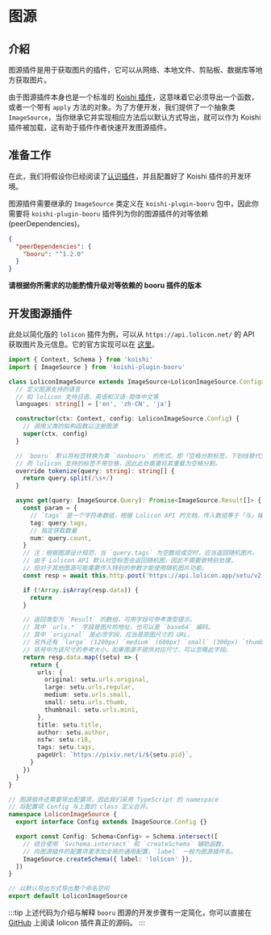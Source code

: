# 图源

## 介紹

图源插件是用于获取图片的插件，它可以从网络、本地文件、剪贴板、数据库等地方获取图片。

由于图源插件本身也是一个标准的 [Koishi 插件](https://koishi.chat/zh-CN/guide/plugin/#%E6%8F%92%E4%BB%B6%E7%9A%84%E5%9F%BA%E6%9C%AC%E5%BD%A2%E5%BC%8F)，这意味着它必须导出一个函数，或者一个带有 `apply` 方法的对象。为了方便开发，我们提供了一个抽象类 `ImageSource`，当你继承它并实现相应方法后以默认方式导出，就可以作为 Koishi 插件被加载，这有助于插件作者快速开发图源插件。

## 准备工作

在此，我们将假设你已经阅读了[认识插件](https://koishi.chat/zh-CN/guide/plugin/)，并且配置好了 Koishi 插件的开发环境。

图源插件需要继承的 `ImageSource` 类定义在 `koishi-plugin-booru` 包中，因此你需要将 `koishi-plugin-booru` 插件列为你的图源插件的对等依赖 (peerDependencies)。

```json
{
  "peerDependencies": {
    "booru": "^1.2.0"
  }
}
```

**请根据你所需求的功能酌情升级对等依赖的 booru 插件的版本**

## 开发图源插件

此处以简化版的 `lolicon` 插件为例，可以从 `https://api.lolicon.net/` 的 API 获取图片及元信息。它的官方实现可以在 [这里](https://github.com/koishijs/koishi-plugin-booru/tree/main/packages/lolicon)。

```ts
import { Context, Schema } from 'koishi'
import { ImageSource } from 'koishi-plugin-booru'

class LoliconImageSource extends ImageSource<LoliconImageSource.Config> {
  // 定义图源支持的语言
  // 如 lolicon 支持日语、英语和汉语-简体中文等
  languages: string[] = ['en', 'zh-CN', 'ja']

  constructor(ctx: Context, config: LoliconImageSource.Config) {
    // 调用父类的拟构函数以注册图源
    super(ctx, config)
  }

  // `booru` 默认将标签转换为类 `danbooru` 的形式，即「空格分割标签，下划线替代空格」。
  // 而 lolicon 支持的标签不带空格，因此此处需要将其重载为空格分割。
  override tokenize(query: string): string[] {
    return query.split(/\s+/)
  }

  async get(query: ImageSource.Query): Promise<ImageSource.Result[]> {
    const param = {
      // `tags` 是一个字符串数组，根据 Lolicon API 的文档，传入数组等于「与」操作。
      tag: query.tags,
      // 指定获取数量
      num: query.count,
    }
    // 注：根据图源设计规范，当 `query.tags` 为空数组或空时，应当返回随机图片。
    // 由于 Lolicon API 默认对空标签会返回随机图，因此不需要做特别处理，
    // 但对于其他图源可能需要传入特别的参数才能使用随机图片功能。
    const resp = await this.http.post('https://api.lolicon.app/setu/v2', param)

    if (!Array.isArray(resp.data)) {
      return
    }

    // 返回类型为 `Result` 的数组，可用字段可参考类型提示。
    // 其中 `urls.*` 字段是图片的地址，也可以是 `base64` 编码。
    // 其中 `original` 是必须字段，应当是原图尺寸的 URL。
    // 另外还有 `large` (1200px) `medium` (600px) `small` (300px) `thumbnail` 等字段。
    // 括号中为该尺寸的参考大小，如果图源不提供对应尺寸，可以忽略此字段。
    return resp.data.map((setu) => {
      return {
        urls: {
          original: setu.urls.original,
          large: setu.urls.regular,
          medium: setu.urls.small,
          small: setu.urls.thumb,
          thumbnail: setu.urls.mini,
        },
        title: setu.title,
        author: setu.author,
        nsfw: setu.r18,
        tags: setu.tags,
        pageUrl: `https://pixiv.net/i/${setu.pid}`,
      }
    })
  }
}

// 图源插件还需要导出配置项，因此我们采用 TypeScript 的 namespace
// 将配置项 Config 与上面的 class 定义合并。
namespace LoliconImageSource {
  export interface Config extends ImageSource.Config {}

  export const Config: Schema<Config> = Schema.intersect([
    // 结合使用 `Svchema.intersect` 和 `createSchema` 辅助函数，
    // 向图源插件的配置项里添加全局的通用配置，`label` 一般为图源插件名。
    ImageSource.createSchema({ label: 'lolicon' }),
  ])
}

// 以默认导出方式导出整个命名空间
export default LoliconImageSource
```

:::tip
上述代码为介绍与解释 `booru` 图源的开发步骤有一定简化，你可以直接在 [GitHub](https://github.com/koishijs/koishi-plugin-booru/tree/main/packages/lolicon) 上阅读 lolicon 插件真正的源码。
:::
